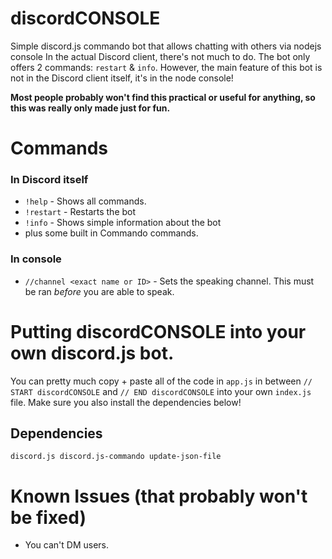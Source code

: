 # discordCONSOLE
Simple discord.js commando bot that allows chatting with others via nodejs console
In the actual Discord client, there's not much to do. The bot only offers 2 commands: `restart` & `info`.
However, the main feature of this bot is not in the Discord client itself, it's in the node console!

**Most people probably won't find this practical or useful for anything, so this was really only made just for fun.**

# Commands
### In Discord itself
- `!help` - Shows all commands.
- `!restart` - Restarts the bot
- `!info` - Shows simple information about the bot
- plus some built in Commando commands.

### In console
- `//channel <exact name or ID>` - Sets the speaking channel. This must be ran *before* you are able to speak.

# Putting discordCONSOLE into your own discord.js bot.
You can pretty much copy + paste all of the code in `app.js` in between `// START discordCONSOLE` and `// END discordCONSOLE` into your own `index.js` file. Make sure you also install the dependencies below!

## Dependencies
`discord.js discord.js-commando update-json-file`



# Known Issues (that probably won't be fixed)
- You can't DM users.



